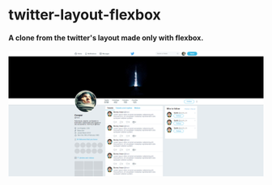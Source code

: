 # twitter-layout-flexbox
 <h4> A clone from the twitter's layout made only with flexbox.</h4>

![](https://github.com/vitorqueirosz/twitter-layout-flexbox/blob/master/assets/asset_twitter.PNG?raw=true)
